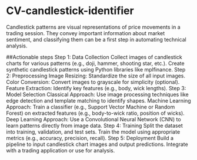 # CV-candlestick-identifier
Candlestick patterns are visual representations of price movements in a trading session. They convey important information about market sentiment, and classifying them can be a first step in automating technical analysis.


##Actionable steps
Step 1: Data Collection
Collect images of candlestick charts for various patterns (e.g., doji, hammer, shooting star, etc.).
Create synthetic candlestick patterns using Python libraries like mplfinance.
Step 2: Preprocessing
Image Resizing: Standardize the size of all input images.
Color Conversion: Convert images to grayscale for simplicity (optional).
Feature Extraction: Identify key features (e.g., body, wick lengths).
Step 3: Model Selection
Classical Approach: Use image processing techniques like edge detection and template matching to identify shapes.
Machine Learning Approach: Train a classifier (e.g., Support Vector Machine or Random Forest) on extracted features (e.g., body-to-wick ratio, position of wicks).
Deep Learning Approach: Use a Convolutional Neural Network (CNN) to learn patterns directly from image data.
Step 4: Training
Split the dataset into training, validation, and test sets.
Train the model using appropriate metrics (e.g., accuracy, precision, recall).
Step 5: Deployment
Build a pipeline to input candlestick chart images and output predictions.
Integrate with a trading application or use for analysis.
